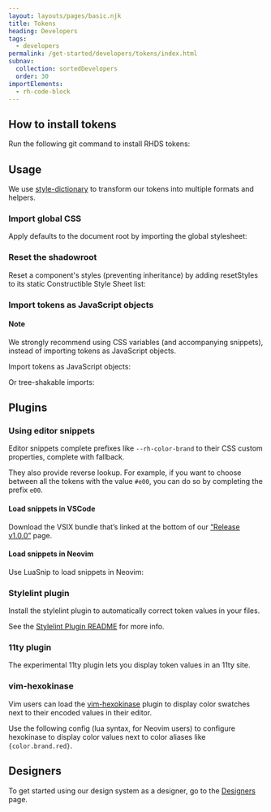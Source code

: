 ```yaml
---
layout: layouts/pages/basic.njk
title: Tokens
heading: Developers
tags:
  - developers
permalink: /get-started/developers/tokens/index.html
subnav:
  collection: sortedDevelopers
  order: 30
importElements: 
  - rh-code-block
---
```


## How to install tokens

Run the following git command to install RHDS tokens:

<rh-code-block>
  <script type="text/sample-javascript">npm i @rhds/tokens</script>
</rh-code-block>


## Usage

We use [style-dictionary](https://amzn.github.io/style-dictionary/) to transform our tokens into multiple formats and helpers.


### Import global CSS

Apply defaults to the document root by importing the global stylesheet:

<rh-code-block>
  <script type="text/html"><link rel="stylesheet" href="/url/to/@rhds/tokens/css/global.css">
<style>
  :is(h1, h2, h3, h4, h5, h6) {
    font-family: var(--rh-font-family-heading);
  }
</style></script>
</rh-code-block>


### Reset the shadowroot

Reset a component's styles (preventing inheritance) by adding resetStyles to its static Constructible Style Sheet list:

<rh-code-block>
  <script type="text/sample-javascript">import { resetStyles } from '@rhds/tokens/css/reset.css.js';
import style from './rh-jazz-hands.css';
</script>
<script type="text/sample-javascript">@customElement('rh-jazz-hands')
export class RhJazzHands extends LitElement {
  static readonly styles = [...resetStyles, style];
}</script>
</rh-code-block>


### Import tokens as JavaScript objects

<rh-alert state="info">
  <h4 slot="header">Note</h4>
  <p>We strongly recommend using CSS variables (and accompanying snippets), instead of importing tokens as JavaScript objects.</p>
</rh-alert>

Import tokens as JavaScript objects:

<rh-code-block>
  <script type="text/sample-javascript">import { tokens } from '@rhds/tokens';
</script>
<script type="text/sample-javascript">html`<span style="color: ${tokens.get('--rh-color-blue-300')}">I'm blue</span>`;</script>
</rh-code-block>

Or tree-shakable imports:

<rh-code-block>
  <script type="text/sample-javascript">import { ColorBlue300 } from '@rhds/tokens/values.js';
</script>
<script type="text/sample-javascript">html`<span style="color: ${ColorBlue300}">I'm blue</span>`;</script>
</rh-code-block>


## Plugins

### Using editor snippets

Editor snippets complete prefixes like `--rh-color-brand` to their CSS custom properties, complete with fallback.

<rh-code-block>
  <script type="text/css">color: var(--rh-color-brand, #ee0000);</script>
</rh-code-block>

They also provide reverse lookup. For example,  if you want to choose between all the tokens with the  value `#e00`, you can do so by completing the prefix `e00`.


#### Load snippets in VSCode 

Download the VSIX bundle that’s linked at the bottom of our [“Release v1.0.0”](https://github.com/RedHat-UX/red-hat-design-tokens/releases/tag/v1.0.0) page.


#### Load snippets in Neovim

Use LuaSnip to load snippets in Neovim:

<rh-code-block>
  <script type="text/sample-javascript">require 'luasnip.loaders.from_vscode'.lazy_load { paths = {
  -- Path to the built project, perhaps in your `node_modules`
  '~/Developer/redhat-ux/red-hat-design-tokens/editor/vscode'
} }</script>
</rh-code-block>


### Stylelint plugin

Install the stylelint plugin to automatically correct token values in your files.

See the [Stylelint Plugin README](https://github.com/RedHat-UX/red-hat-design-tokens/blob/main/plugins/stylelint/README.md) for more info.


### 11ty plugin

The experimental 11ty plugin lets you display token values in an 11ty site.


### vim-hexokinase

Vim users can load the [vim-hexokinase](https://github.com/RRethy/vim-hexokinase) plugin to display color swatches next to their encoded values in their editor.

Use the following config (lua syntax, for Neovim users) to configure hexokinase to display color values next to color aliases like `{color.brand.red}`.

<rh-code-block>
  <script type="text/sample-javascript">vim.g.Hexokinase_optInPatterns = {
  'full_hex', 'triple_hex',
  'rgb', 'rgba',
  'hsl', 'hsla',
  'colour_names',
}
</script>
<script type="text/sample-javascript">vim.g.Hexokinase_ftOptOutPatterns = {
  json = { 'colour_names' },
  yaml = { 'colour_names' },
}
</script>
<script type="text/sample-javascript">vim.g.Hexokinase_palettes = {
  -- replace with path to the built tokens package on your drive
  vim.fn.expand'~/Developer/redhat-ux/red-hat-design-tokens/editor/neovim/hexokinase.json'
}</script>
</rh-code-block>

<uxdot-feedback>
  <h2>Designers</h2>
  <p>To get started using our design system as a designer, go to the <a href="get-started/designers">Designers</a> page.</p>
</uxdot-feedback>
